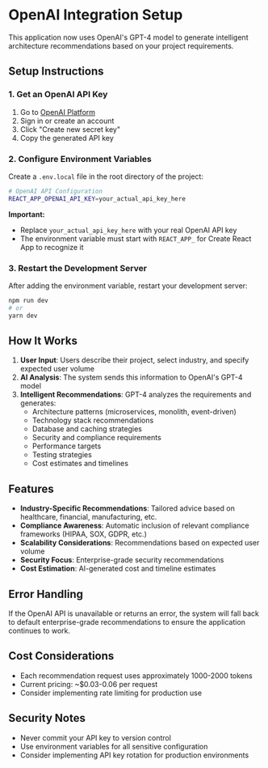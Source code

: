 # OpenAI Integration Setup

This application now uses OpenAI's GPT-4 model to generate intelligent architecture recommendations based on your project requirements.

## Setup Instructions

### 1. Get an OpenAI API Key

1. Go to [OpenAI Platform](https://platform.openai.com/api-keys)
2. Sign in or create an account
3. Click "Create new secret key"
4. Copy the generated API key

### 2. Configure Environment Variables

Create a `.env.local` file in the root directory of the project:

```bash
# OpenAI API Configuration
REACT_APP_OPENAI_API_KEY=your_actual_api_key_here
```

**Important:** 
- Replace `your_actual_api_key_here` with your real OpenAI API key
- The environment variable must start with `REACT_APP_` for Create React App to recognize it

### 3. Restart the Development Server

After adding the environment variable, restart your development server:

```bash
npm run dev
# or
yarn dev
```

## How It Works

1. **User Input**: Users describe their project, select industry, and specify expected user volume
2. **AI Analysis**: The system sends this information to OpenAI's GPT-4 model
3. **Intelligent Recommendations**: GPT-4 analyzes the requirements and generates:
   - Architecture patterns (microservices, monolith, event-driven)
   - Technology stack recommendations
   - Database and caching strategies
   - Security and compliance requirements
   - Performance targets
   - Testing strategies
   - Cost estimates and timelines

## Features

- **Industry-Specific Recommendations**: Tailored advice based on healthcare, financial, manufacturing, etc.
- **Compliance Awareness**: Automatic inclusion of relevant compliance frameworks (HIPAA, SOX, GDPR, etc.)
- **Scalability Considerations**: Recommendations based on expected user volume
- **Security Focus**: Enterprise-grade security recommendations
- **Cost Estimation**: AI-generated cost and timeline estimates

## Error Handling

If the OpenAI API is unavailable or returns an error, the system will fall back to default enterprise-grade recommendations to ensure the application continues to work.

## Cost Considerations

- Each recommendation request uses approximately 1000-2000 tokens
- Current pricing: ~$0.03-0.06 per request
- Consider implementing rate limiting for production use

## Security Notes

- Never commit your API key to version control
- Use environment variables for all sensitive configuration
- Consider implementing API key rotation for production environments
